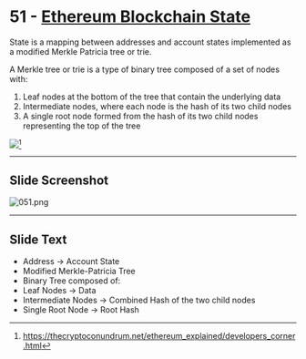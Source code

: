 # 51 - [Ethereum Blockchain State](Ethereum%20Blockchain%20State.md) 

State is a mapping between addresses and account states implemented as a modified Merkle Patricia tree or trie. 

A Merkle tree or trie is a type of binary tree composed of a set of nodes with:
1. Leaf nodes at the bottom of the tree that contain the underlying data
2. Intermediate nodes, where each node is the hash of its two child nodes
3. A single root node formed from the hash of its two child nodes representing the top of the tree

![](patricia-trie-1.png)[^1]
___
## Slide Screenshot
![051.png](../images/ethereum101/051.png)
___
## Slide Text
- Address -> Account State
- Modified Merkle-Patricia Tree
- Binary Tree composed of:
- Leaf Nodes -> Data
- Intermediate Nodes -> Combined Hash of the two child nodes
- Single Root Node -> Root Hash

[^1]:https://thecryptoconundrum.net/ethereum_explained/developers_corner.html